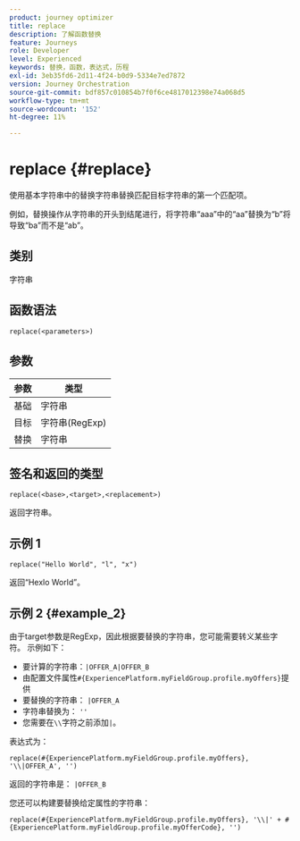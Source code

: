 ```yaml
---
product: journey optimizer
title: replace
description: 了解函数替换
feature: Journeys
role: Developer
level: Experienced
keywords: 替换，函数，表达式，历程
exl-id: 3eb35fd6-2d11-4f24-b0d9-5334e7ed7872
version: Journey Orchestration
source-git-commit: bdf857c010854b7f0f6ce4817012398e74a068d5
workflow-type: tm+mt
source-wordcount: '152'
ht-degree: 11%

---
```


# replace {#replace}

使用基本字符串中的替换字符串替换匹配目标字符串的第一个匹配项。

例如，替换操作从字符串的开头到结尾进行，将字符串“aaa”中的“aa”替换为“b”将导致“ba”而不是“ab”。

## 类别

字符串

## 函数语法

`replace(<parameters>)`

## 参数

| 参数 | 类型 |
|-----------|--------------|
| 基础 | 字符串 |
| 目标 | 字符串(RegExp) |
| 替换 | 字符串 |

## 签名和返回的类型

`replace(<base>,<target>,<replacement>)`

返回字符串。

## 示例 1

`replace("Hello World", "l", "x")`

返回“Hexlo World”。

## 示例 2 {#example_2}

由于target参数是RegExp，因此根据要替换的字符串，您可能需要转义某些字符。 示例如下：

* 要计算的字符串：`|OFFER_A|OFFER_B`
* 由配置文件属性`#{ExperiencePlatform.myFieldGroup.profile.myOffers}`提供
* 要替换的字符串： `|OFFER_A`
* 字符串替换为： `''`
* 您需要在`\\`字符之前添加`|`。

表达式为：

`replace(#{ExperiencePlatform.myFieldGroup.profile.myOffers}, '\\|OFFER_A', '')`

返回的字符串是： `|OFFER_B`

您还可以构建要替换给定属性的字符串：

`replace(#{ExperiencePlatform.myFieldGroup.profile.myOffers}, '\\|' + #{ExperiencePlatform.myFieldGroup.profile.myOfferCode}, '')`
